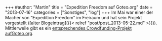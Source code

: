 +++
#author: "Martin"
title = "Expedition Freedom auf Goteo.org"
date = "2013-07-16"
categories = ["Sonstiges", "log"]
+++
Im Mai war einer der Macher von “Expedition Freedom” im Freiraum und hat sein
Projekt vorgestellt ([alter Blogeintrag]({{< relref "post/post_2013-05-22.md" >}})).
Mittlerweile gibt es ein [entsprechendes Crowdfunding-Projekt aufGoteo.org](http://goteo.org/project/expedition-freedom?lang=en).
